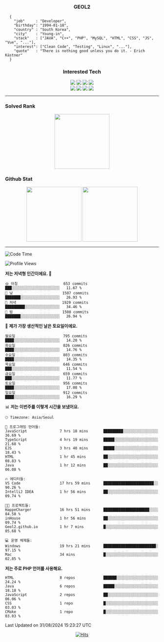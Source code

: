 <div align="center">

  ### GEOL2
</div>

```
  {
    "job"     : "Developer",
    "birthday": "1994-01-18",
    "country" : "South Korea",
    "city"    : "Young-in",
    "stack"   : ["JAVA", "C++", "PHP", "MySQL", "HTML", "CSS", "JS", "Vue", "..."],
    "interest": ["Clean Code", "Testing", "Linux", "..."], 
    "quote"   : "There is nothing good unless you do it. - Erich Kästner"
  }
  ```
  
<div align="center">
  
  ### Interested Tech
  
  <img src="https://img.shields.io/badge/CodeIgniter4-E34F26?style=flat-square&logo=codeigniter&logoColor=white">
    <img src="https://img.shields.io/badge/Laravel-F05340?style=flat-square&logo=Laravel&logoColor=white">
  <img src="https://img.shields.io/badge/SpringBoot-6DB33F?style=flat-square&logo=SpringBoot&logoColor=white">
  <img src="https://img.shields.io/badge/Express-000000?style=flat-square&logo=Express&logoColor=white">
  <br>
  <img src="https://img.shields.io/badge/Three.js-000000?style=flat-square&logo=Three.js&logoColor=white">
  <img src="https://img.shields.io/badge/JavaScript-F7DF1E?style=flat-square&logo=JavaScript&logoColor=black">
  <img src="https://img.shields.io/badge/TypeScript-007acc?style=flat-square&logo=TypeScript&logoColor=black">
  <img src="https://img.shields.io/badge/MySQL-4479A1?style=flat-square&logo=mysql&logoColor=white"><br>

</div>

------------

  ### Solved Rank
  
  <div align="center">
    <img height="180em" src="https://mazassumnida.wtf/api/v2/generate_badge?boj=geol2">
  </div>
  
  ### Github Stat 
  <div align="center">
    <img height="180em" src="https://github-readme-stats-git-masterrstaa-rickstaa.vercel.app/api?username=geol2&show_icons=true&theme=dark">
    <img height="180em" src="https://github-readme-stats-git-masterrstaa-rickstaa.vercel.app/api/top-langs/?username=geol2&show_icons=true&hide=css,scss,html&layout=compact&theme=dark&count_private=true&langs_count=8">
  </div>
  
------------

<!--START_SECTION:waka-->
![Code Time](http://img.shields.io/badge/Code%20Time-3%2C136%20hrs%2031%20mins-blue)

![Profile Views](http://img.shields.io/badge/Profile%20Views-140-blue)

**저는 저녁형 인간이에요. 🦉** 

```text
🌞 아침                     653 commits         ███░░░░░░░░░░░░░░░░░░░░░░   11.67 % 
🌆 낮　                     1507 commits        ███████░░░░░░░░░░░░░░░░░░   26.93 % 
🌃 저녁                     1929 commits        █████████░░░░░░░░░░░░░░░░   34.46 % 
🌙 밤　                     1508 commits        ███████░░░░░░░░░░░░░░░░░░   26.94 % 
```
📅 **제가 가장 생산적인 날은 토요일이에요.** 

```text
월요일                      795 commits         ████░░░░░░░░░░░░░░░░░░░░░   14.20 % 
화요일                      826 commits         ████░░░░░░░░░░░░░░░░░░░░░   14.76 % 
수요일                      803 commits         ████░░░░░░░░░░░░░░░░░░░░░   14.35 % 
목요일                      646 commits         ███░░░░░░░░░░░░░░░░░░░░░░   11.54 % 
금요일                      659 commits         ███░░░░░░░░░░░░░░░░░░░░░░   11.77 % 
토요일                      956 commits         ████░░░░░░░░░░░░░░░░░░░░░   17.08 % 
일요일                      912 commits         ████░░░░░░░░░░░░░░░░░░░░░   16.29 % 
```


📊 **저는 이번주를 이렇게 시간을 보냈어요.** 

```text
🕑︎ Timezone: Asia/Seoul

💬 프로그래밍 언어들: 
JavaScript               7 hrs 18 mins       █████████░░░░░░░░░░░░░░░░   36.69 % 
TypeScript               4 hrs 19 mins       █████░░░░░░░░░░░░░░░░░░░░   21.68 % 
EJS                      3 hrs 40 mins       █████░░░░░░░░░░░░░░░░░░░░   18.43 % 
HTML                     1 hr 45 mins        ██░░░░░░░░░░░░░░░░░░░░░░░   08.83 % 
Java                     1 hr 12 mins        ██░░░░░░░░░░░░░░░░░░░░░░░   06.08 % 

🔥 에디터들: 
VS Code                  17 hrs 59 mins      ███████████████████████░░   90.26 % 
IntelliJ IDEA            1 hr 56 mins        ██░░░░░░░░░░░░░░░░░░░░░░░   09.74 % 

🐱‍💻 프로젝트들: 
HappeCharger             16 hrs 51 mins      █████████████████████░░░░   84.58 % 
inHouse                  1 hr 56 mins        ██░░░░░░░░░░░░░░░░░░░░░░░   09.74 % 
Geol2.github.io          1 hr 7 mins         █░░░░░░░░░░░░░░░░░░░░░░░░   05.68 % 

💻 운영 체제들: 
Windows                  19 hrs 21 mins      ████████████████████████░   97.15 % 
Mac                      34 mins             █░░░░░░░░░░░░░░░░░░░░░░░░   02.85 % 
```

**저는 주로 PHP 언어를 사용해요.** 

```text
HTML                     8 repos             ██████░░░░░░░░░░░░░░░░░░░   24.24 % 
Java                     6 repos             █████░░░░░░░░░░░░░░░░░░░░   18.18 % 
JavaScript               2 repos             ██░░░░░░░░░░░░░░░░░░░░░░░   06.06 % 
CSS                      1 repo              █░░░░░░░░░░░░░░░░░░░░░░░░   03.03 % 
CMake                    1 repo              █░░░░░░░░░░░░░░░░░░░░░░░░   03.03 % 
```




 Last Updated on 31/08/2024 15:23:27 UTC
<!--END_SECTION:waka-->

<div align="center">
  
  [![Hits](https://hits.seeyoufarm.com/api/count/incr/badge.svg?url=https%3A%2F%2Fgithub.com%2Fgeol2&count_bg=%2379C83D&title_bg=%23555555&icon=myspace.svg&icon_color=%23E7E7E7&title=hits&edge_flat=false)](https://hits.seeyoufarm.com)
  
</div>

<!--
**Geol2/Geol2** is a ✨ _special_ ✨ repository because its `README.md` (this file) appears on your GitHub profile.

Here are some ideas to get you started:
- 🔭 I’m currently working on ...
- 🌱 I’m currently learning ...
- 👯 I’m looking to collaborate on ...
- 🤔 I’m looking for help with ...
- 💬 Ask me about ...
- 📫 How to reach me: ...
- 😄 Pronouns: ...
- ⚡ Fun fact: ...
-->
